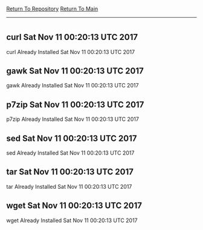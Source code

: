 [Return To Repository](https://github.com/deathbybandaid/piholeparser/)
[Return To Main](https://github.com/deathbybandaid/piholeparser/blob/master/RecentRunLogs/Mainlog.md)
____________________________________
# 
## curl Sat Nov 11 00:20:13 UTC 2017
curl Already Installed Sat Nov 11 00:20:13 UTC 2017
## gawk Sat Nov 11 00:20:13 UTC 2017
gawk Already Installed Sat Nov 11 00:20:13 UTC 2017
## p7zip Sat Nov 11 00:20:13 UTC 2017
p7zip Already Installed Sat Nov 11 00:20:13 UTC 2017
## sed Sat Nov 11 00:20:13 UTC 2017
sed Already Installed Sat Nov 11 00:20:13 UTC 2017
## tar Sat Nov 11 00:20:13 UTC 2017
tar Already Installed Sat Nov 11 00:20:13 UTC 2017
## wget Sat Nov 11 00:20:13 UTC 2017
wget Already Installed Sat Nov 11 00:20:13 UTC 2017
